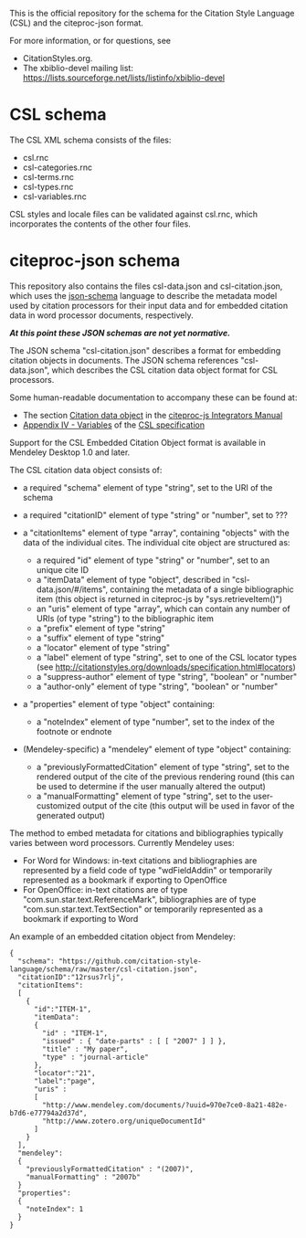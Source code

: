 This is the official repository
for the schema for the Citation Style Language (CSL) and the citeproc-json format.

For more information, or for questions, see

* CitationStyles.org.
* The xbiblio-devel mailing list:
  https://lists.sourceforge.net/lists/listinfo/xbiblio-devel


# CSL schema

The CSL XML schema consists of the files:

* csl.rnc
* csl-categories.rnc
* csl-terms.rnc
* csl-types.rnc
* csl-variables.rnc

CSL styles and locale files can be validated against csl.rnc, which incorporates
the contents of the other four files.

# citeproc-json schema

This repository also contains the files csl-data.json and
csl-citation.json, which uses the [json-schema](http://json-schema.org/) language to
describe the metadata model used by citation processors for their
input data and for embedded citation data in word processor documents,
respectively.

***At this point these JSON schemas are not yet normative.***


The JSON schema "csl-citation.json" describes a format for embedding citation
objects in documents. The JSON schema references "csl-data.json", which
describes the CSL citation data object format for CSL processors.

Some human-readable documentation to accompany these can be found at:

* The section
  [Citation data object](http://gsl-nagoya-u.net/http/pub/citeproc-doc.html#citation-data-object) in
  the [citeproc-js Integrators Manual](http://gsl-nagoya-u.net/http/pub/citeproc-doc.html)
* [Appendix IV - Variables](http://citationstyles.org/downloads/specification.html#appendix-iv-variables) of the
  [CSL specification](http://citationstyles.org/downloads/specification.html)

Support for the CSL Embedded Citation Object format is available in
Mendeley Desktop 1.0 and later.

The CSL citation data object consists of:

* a required "schema" element of type "string", set to the URI of the schema
* a required "citationID" element of type "string" or "number", set to ???
* a "citationItems" element of type "array", containing "objects" with the data
  of the individual cites. The individual cite object are structured as:

  * a required "id" element of type "string" or "number", set to an unique cite
    ID
  * a "itemData" element of type "object", described in "csl-data.json/#/items",
    containing the metadata of a single bibliographic item (this object is
    returned in citeproc-js by "sys.retrieveItem()")
  * an "uris" element of type "array", which can contain any number of URIs (of
    type "string") to the bibliographic item
  * a "prefix" element of type "string"
  * a "suffix" element of type "string"
  * a "locator" element of type "string"
  * a "label" element of type "string", set to one of the CSL locator types (see
    http://citationstyles.org/downloads/specification.html#locators)
  * a "suppress-author" element of type "string", "boolean" or "number"
  * a "author-only" element of type "string", "boolean" or "number"
* a "properties" element of type "object" containing:
  * a "noteIndex" element of type "number", set to the index of the footnote or
    endnote
* (Mendeley-specific) a "mendeley" element of type "object" containing:
  * a "previouslyFormattedCitation" element of type "string", set to the
    rendered output of the cite of the previous rendering round (this can be
    used to determine if the user manually altered the output)
  * a "manualFormatting" element of type "string", set to the user-customized
    output of the cite (this output will be used in favor of the generated
    output)

The method to embed metadata for citations and bibliographies typically varies
between word processors. Currently Mendeley uses:

* For Word for Windows: in-text citations and bibliographies are represented by
  a field code of type "wdFieldAddin" or temporarily represented as a bookmark
  if exporting to OpenOffice
* For OpenOffice: in-text citations are of type
  "com.sun.star.text.ReferenceMark", bibliographies are of type
  "com.sun.star.text.TextSection" or temporarily represented as a bookmark if
  exporting to Word

An example of an embedded citation object from Mendeley:

```
{
  "schema": "https://github.com/citation-style-language/schema/raw/master/csl-citation.json",
  "citationID":"12rsus7rlj",
  "citationItems":
  [
    {
      "id":"ITEM-1",
      "itemData":
      {
        "id" : "ITEM-1",
        "issued" : { "date-parts" : [ [ "2007" ] ] },
        "title" : "My paper",
        "type" : "journal-article"
      },
      "locator":"21",
      "label":"page",
      "uris" :
      [
        "http://www.mendeley.com/documents/?uuid=970e7ce0-8a21-482e-b7d6-e77794a2d37d",
        "http://www.zotero.org/uniqueDocumentId"
      ]
    }
  ],
  "mendeley":
  {
    "previouslyFormattedCitation" : "(2007)",
    "manualFormatting" : "2007b"
  }
  "properties":
  {
    "noteIndex": 1
  }
}
```

